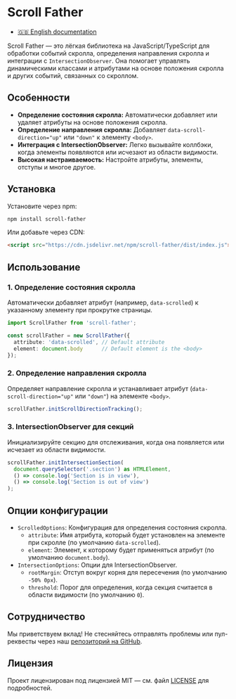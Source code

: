 # Scroll Father

- [🇬🇧 English documentation](../../README.md)

Scroll Father — это лёгкая библиотека на JavaScript/TypeScript для обработки событий скролла, определения направления скролла и интеграции с `IntersectionObserver`. Она помогает управлять динамическими классами и атрибутами на основе положения скролла и других событий, связанных со скроллом.

## Особенности

- **Определение состояния скролла:** Автоматически добавляет или удаляет атрибуты на основе положения скролла.
- **Определение направления скролла:** Добавляет `data-scroll-direction="up"` или `"down"` к элементу `<body>`.
- **Интеграция с IntersectionObserver:** Легко вызывайте коллбэки, когда элементы появляются или исчезают из области видимости.
- **Высокая настраиваемость:** Настройте атрибуты, элементы, отступы и многое другое.

## Установка

Установите через npm:

```bash
npm install scroll-father
```

Или добавьте через CDN:

```html
<script src="https://cdn.jsdelivr.net/npm/scroll-father/dist/index.js"></script>
```

## Использование

### 1. Определение состояния скролла
Автоматически добавляет атрибут (например, `data-scrolled`) к указанному элементу при прокрутке страницы.

```typescript
import ScrollFather from 'scroll-father';

const scrollFather = new ScrollFather({
  attribute: 'data-scrolled', // Default attribute
  element: document.body      // Default element is the <body>
});
```

### 2. Определение направления скролла
Определяет направление скролла и устанавливает атрибут (`data-scroll-direction="up"` или `"down"`) на элементе `<body>`.

```typescript
scrollFather.initScrollDirectionTracking();
```

### 3. IntersectionObserver для секций
Инициализируйте секцию для отслеживания, когда она появляется или исчезает из области видимости.

```typescript
scrollFather.initIntersectionSection(
  document.querySelector('.section') as HTMLElement,
  () => console.log('Section is in view'),
  () => console.log('Section is out of view')
);
```

## Опции конфигурации

- `ScrolledOptions`: Конфигурация для определения состояния скролла.
    - `attribute`: Имя атрибута, который будет установлен на элементе при скролле (по умолчанию `data-scrolled`).
    - `element`: Элемент, к которому будет применяться атрибут (по умолчанию `document.body`).
- `IntersectionOptions`: Опции для IntersectionObserver.
    - `rootMargin`: Отступ вокруг корня для пересечения (по умолчанию `-50% 0px`).
    - `threshold`: Порог для определения, когда секция считается в области видимости (по умолчанию `0`).

## Сотрудничество
Мы приветствуем вклад! Не стесняйтесь отправлять проблемы или пул-реквесты через наш [репозиторий на GitHub](https://github.com/Poliklot/scroll-father).

## Лицензия
Проект лицензирован под лицензией MIT — см. файл [LICENSE](https://github.com/Poliklot/scroll-father/blob/master/LICENSE) для подробностей.
